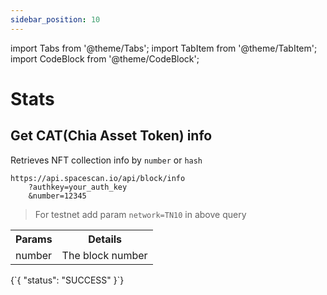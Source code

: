 ```yaml
---
sidebar_position: 10
---
```

import Tabs from '@theme/Tabs';
import TabItem from '@theme/TabItem';
import CodeBlock from '@theme/CodeBlock';

# Stats

## Get CAT(Chia Asset Token) info

Retrieves NFT collection info by `number` or `hash`

```
https://api.spacescan.io/api/block/info
    ?authkey=your_auth_key
    &number=12345
```
> For testnet add param `network=TN10` in above query

<Tabs>
  <TabItem value="Request" label="Request" default>
    <table border="0">
        <tr><th colspan="10">Params</th><th>Details</th></tr>
        <tr><td colspan="10">number</td><td>The block number</td></tr>
    </table>
  </TabItem>
  <TabItem value="Response" label="Response">
  <CodeBlock language="jsx">
  {`{
    "status": "SUCCESS"
}`}
  </CodeBlock>
  </TabItem>
</Tabs>